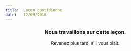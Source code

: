 ```yaml
---
title:  Leçon quotidienne
date:   12/09/2018
---
```


### <center>Nous travaillons sur cette leçon.</center>
<center>Revenez plus tard, s'il vous plaît.</center>